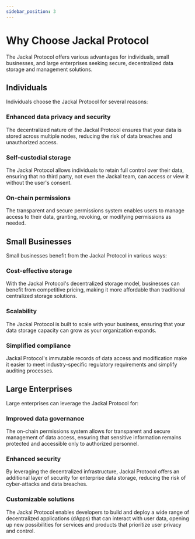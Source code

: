 ```yaml
---
sidebar_position: 3
---
```


# Why Choose Jackal Protocol

The Jackal Protocol offers various advantages for individuals, small businesses, and large enterprises seeking secure,
decentralized data storage and management solutions.

## Individuals

Individuals choose the Jackal Protocol for several reasons:

### Enhanced data privacy and security

The decentralized nature of the Jackal Protocol ensures that your data is stored across multiple nodes, reducing the
risk of data breaches and unauthorized access.

### Self-custodial storage

The Jackal Protocol allows individuals to retain full control over their data, ensuring that no third party, not even
the Jackal team, can access or view it without the user's consent.

### On-chain permissions

The transparent and secure permissions system enables users to manage access to their data, granting, revoking, or
modifying permissions as needed.

## Small Businesses

Small businesses benefit from the Jackal Protocol in various ways:

### Cost-effective storage

With the Jackal Protocol's decentralized storage model, businesses can benefit from competitive pricing, making it more
affordable than traditional centralized storage solutions.

### Scalability

The Jackal Protocol is built to scale with your business, ensuring that your data storage capacity can grow as your
organization expands.

### Simplified compliance

Jackal Protocol's immutable records of data access and modification make it easier to meet industry-specific regulatory
requirements and simplify auditing processes.

## Large Enterprises

Large enterprises can leverage the Jackal Protocol for:

### Improved data governance

The on-chain permissions system allows for transparent and secure management of data access, ensuring that sensitive
information remains protected and accessible only to authorized personnel.

### Enhanced security

By leveraging the decentralized infrastructure, Jackal Protocol offers an additional layer of security for enterprise
data storage, reducing the risk of cyber-attacks and data breaches.

### Customizable solutions

The Jackal Protocol enables developers to build and deploy a wide range of decentralized applications (dApps) that can
interact with user data, opening up new possibilities for services and products that prioritize user privacy and
control.
